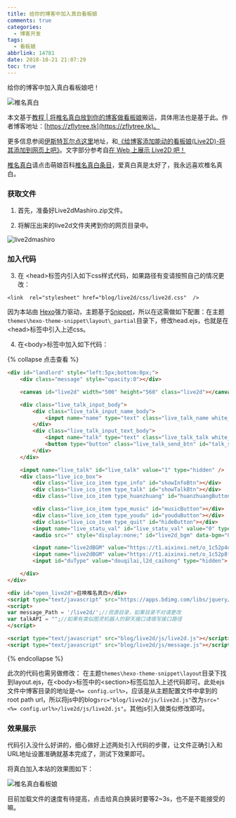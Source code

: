 ```yaml
---
title: 给你的博客中加入真白看板娘
comments: true
categories:
  - 博客开发
tags:
  - 看板娘
abbrlink: 14781
date: 2018-10-21 21:07:29
toc: true
---
```


给你的博客中加入真白看板娘吧！

<!--more-->

![椎名真白](https://cdn.jsdelivr.net/gh/vensing/static@master/image/5d296676c01d396847.png)

本文基于[教程 | 将椎名真白放到你的博客做看板娘](https://mp.weixin.qq.com/s/lVIC7WPXrs6y2ol6O1A0SA)搬运，具体用法也是基于此。作者博客地址：[https://zflytree.tk](https://zflytree.tk)。


更多信息参阅[伊斯特瓦尔点这里](https://www.wikimoe.com/?post=76)地址，和[《给博客添加能动的看板娘(Live2D)-将其添加到网页上吧》](https://imjad.cn/archives/lab/add-dynamic-poster-girl-with-live2d-to-your-blog-02)。文字部分参考自[在 Web 上展示 Live2D 吧！](https://github.com/galnetwen/Live2D)

[椎名真白](https://zh.moegirl.org/%E6%A4%8E%E5%90%8D%E7%9C%9F%E7%99%BD)请点击萌娘百科[椎名真白条目](https://zh.moegirl.org/%E6%A4%8E%E5%90%8D%E7%9C%9F%E7%99%BD)，爱真白真是太好了，我永远喜欢椎名真白。


### 获取文件

1. 首先，准备好Live2dMashiro.zip文件。

2. 将解压出来的live2d文件夹拷到你的网页目录中。

![live2dmashiro](https://cdn.jsdelivr.net/gh/vensing/static@master/image/5d2967261c2b549354.png)

### 加入代码

3. 在 <head\>标签内引入如下css样式代码，如果路径有变请按照自己的情况更改：

`<link  rel="stylesheet" href="blog/live2d/css/live2d.css"  />`


因为本站由 [Hexo](https://hexo.io/)强力驱动，主题基于[Snippet](https://github.com/shenliyang/hexo-theme-snippet.git)，所以在这需做如下配置：在主题` themes\hexo-theme-snippet\layout\_partial `目录下，修改head.ejs，也就是在<head\>标签中引入上述css。


4. 在<body\>标签中加入如下代码：

{% collapse 点击查看 %}

```html
<div id="landlord" style="left:5px;bottom:0px;">
    <div class="message" style="opacity:0"></div>

    <canvas id="live2d" width="500" height="560" class="live2d"></canvas>

    <div class="live_talk_input_body">
    	<div class="live_talk_input_name_body">
        	<input name="name" type="text" class="live_talk_name white_input" id="AIuserName" autocomplete="off" placeholder="你的名字" />
        </div>
        <div class="live_talk_input_text_body">
        	<input name="talk" type="text" class="live_talk_talk white_input" id="AIuserText" autocomplete="off" placeholder="要和我聊什么呀？"/>
            <button type="button" class="live_talk_send_btn" id="talk_send">发送</button>
        </div>
    </div>

    <input name="live_talk" id="live_talk" value="1" type="hidden" />
    <div class="live_ico_box">
    	<div class="live_ico_item type_info" id="showInfoBtn"></div>
        <div class="live_ico_item type_talk" id="showTalkBtn"></div>
        <div class="live_ico_item type_huanzhuang" id="huanzhuangButton"></div>

        <div class="live_ico_item type_music" id="musicButton"></div>
        <div class="live_ico_item type_youdu" id="youduButton"></div>
        <div class="live_ico_item type_quit" id="hideButton"></div>
        <input name="live_statu_val" id="live_statu_val" value="0" type="hidden" />
        <audio src="" style="display:none;" id="live2d_bgm" data-bgm="0" preload="none"></audio>

        <input name="live2dBGM" value="https://t1.aixinxi.net/o_1c52p4qbp15idv6bl55h381moha.mp3" type="hidden">
        <input name="live2dBGM" value="https://t1.aixinxi.net/o_1c52p8frrlmf1aled1e14m56una.mp3" type="hidden">
        <input id="duType" value="douqilai,l2d_caihong" type="hidden">

    </div>
</div>

<div id="open_live2d">召唤椎名真白</div>
<script type="text/javascript" src="https://apps.bdimg.com/libs/jquery/1.7.1/jquery.min.js"></script>
<script>
var message_Path = '/live2d/';//资源目录，如果目录不对请更改
var talkAPI = "";//如果有类似图灵机器人的聊天接口请填写接口路径
</script>

<script type="text/javascript" src="blog/live2d/js/live2d.js"></script>
<script type="text/javascript" src="blog/live2d/js/message.js"></script>
```
{% endcollapse %}

此次的代码也需另做修改：
在主题`themes\hexo-theme-snippet\layout`目录下找到layout.ejs，在<body\>标签中的<section\>标签后加入上述代码即可。此处ejs文件中博客目录的地址是`<%= config.url%>`，应该是从主题配置文件中拿到的root path url，所以将js中的blog`src="blog/live2d/js/live2d.js"`改为`src="<%= config.url%>/live2d/js/live2d.js"`。其他js引入做类似修改即可。

### 效果展示

代码引入没什么好讲的，细心做好上述两处引入代码的步骤，让文件正确引入和URL地址设置准确就基本完成了，测试下效果即可。

将真白加入本站的效果图如下：

![椎名真白看板娘](https://cdn.jsdelivr.net/gh/vensing/static@master/image/5d29669c36e0f61903.png)

目前加载文件的速度有待提高，点击给真白换装时要等2~3s，也不是不能接受的嘛。


